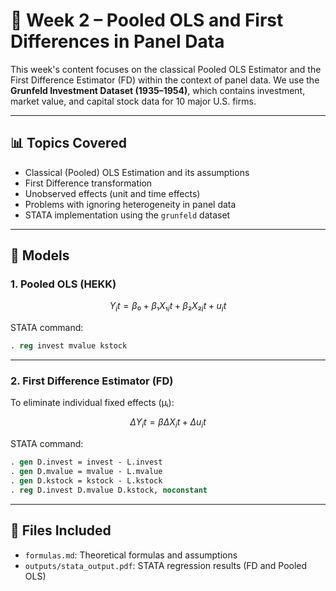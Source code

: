 # 📘 Week 2 – Pooled OLS and First Differences in Panel Data

This week's content focuses on the classical Pooled OLS Estimator and the First Difference Estimator (FD) within the context of panel data. We use the **Grunfeld Investment Dataset (1935–1954)**, which contains investment, market value, and capital stock data for 10 major U.S. firms.

---

## 📊 Topics Covered
- Classical (Pooled) OLS Estimation and its assumptions
- First Difference transformation
- Unobserved effects (unit and time effects)
- Problems with ignoring heterogeneity in panel data
- STATA implementation using the `grunfeld` dataset

---

## 🧮 Models

### 1. Pooled OLS (HEKK)
```math
Y_it = β₀ + β₁X₁_it + β₂X₂_it + u_it
```

STATA command:
```stata
. reg invest mvalue kstock
```

---

### 2. First Difference Estimator (FD)
To eliminate individual fixed effects (μᵢ):
```math
ΔY_it = βΔX_it + Δu_it
```

STATA command:
```stata
. gen D.invest = invest - L.invest
. gen D.mvalue = mvalue - L.mvalue
. gen D.kstock = kstock - L.kstock
. reg D.invest D.mvalue D.kstock, noconstant
```

---

## 📂 Files Included
- `formulas.md`: Theoretical formulas and assumptions
- `outputs/stata_output.pdf`: STATA regression results (FD and Pooled OLS)